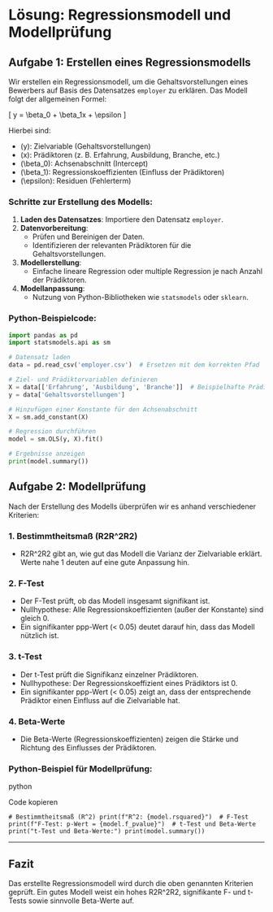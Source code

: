 # Lösung: Regressionsmodell und Modellprüfung

## Aufgabe 1: Erstellen eines Regressionsmodells
Wir erstellen ein Regressionsmodell, um die Gehaltsvorstellungen eines Bewerbers auf Basis des Datensatzes `employer` zu erklären. Das Modell folgt der allgemeinen Formel:

\[
y = \beta_0 + \beta_1x + \epsilon
\]

Hierbei sind:
- \(y\): Zielvariable (Gehaltsvorstellungen)
- \(x\): Prädiktoren (z. B. Erfahrung, Ausbildung, Branche, etc.)
- \(\beta_0\): Achsenabschnitt (Intercept)
- \(\beta_1\): Regressionskoeffizienten (Einfluss der Prädiktoren)
- \(\epsilon\): Residuen (Fehlerterm)

### Schritte zur Erstellung des Modells:
1. **Laden des Datensatzes**: Importiere den Datensatz `employer`.
2. **Datenvorbereitung**:
   - Prüfen und Bereinigen der Daten.
   - Identifizieren der relevanten Prädiktoren für die Gehaltsvorstellungen.
3. **Modellerstellung**:
   - Einfache lineare Regression oder multiple Regression je nach Anzahl der Prädiktoren.
4. **Modellanpassung**:
   - Nutzung von Python-Bibliotheken wie `statsmodels` oder `sklearn`.

### Python-Beispielcode:
```python
import pandas as pd
import statsmodels.api as sm

# Datensatz laden
data = pd.read_csv('employer.csv')  # Ersetzen mit dem korrekten Pfad

# Ziel- und Prädiktorvariablen definieren
X = data[['Erfahrung', 'Ausbildung', 'Branche']]  # Beispielhafte Prädiktoren
y = data['Gehaltsvorstellungen']

# Hinzufügen einer Konstante für den Achsenabschnitt
X = sm.add_constant(X)

# Regression durchführen
model = sm.OLS(y, X).fit()

# Ergebnisse anzeigen
print(model.summary())
```
## Aufgabe 2: Modellprüfung

Nach der Erstellung des Modells überprüfen wir es anhand verschiedener Kriterien:

### 1. **Bestimmtheitsmaß (R2R^2R2)**

- R2R^2R2 gibt an, wie gut das Modell die Varianz der Zielvariable erklärt. Werte nahe 1 deuten auf eine gute Anpassung hin.

### 2. **F-Test**

- Der F-Test prüft, ob das Modell insgesamt signifikant ist.
- Nullhypothese: Alle Regressionskoeffizienten (außer der Konstante) sind gleich 0.
- Ein signifikanter ppp-Wert (< 0.05) deutet darauf hin, dass das Modell nützlich ist.

### 3. **t-Test**

- Der t-Test prüft die Signifikanz einzelner Prädiktoren.
- Nullhypothese: Der Regressionskoeffizient eines Prädiktors ist 0.
- Ein signifikanter ppp-Wert (< 0.05) zeigt an, dass der entsprechende Prädiktor einen Einfluss auf die Zielvariable hat.

### 4. **Beta-Werte**

- Die Beta-Werte (Regressionskoeffizienten) zeigen die Stärke und Richtung des Einflusses der Prädiktoren.

### Python-Beispiel für Modellprüfung:

python

Code kopieren

`# Bestimmtheitsmaß (R^2) print(f"R^2: {model.rsquared}")  # F-Test print(f"F-Test: p-Wert = {model.f_pvalue}")  # t-Test und Beta-Werte print("t-Test und Beta-Werte:") print(model.summary())`

---

## Fazit

Das erstellte Regressionsmodell wird durch die oben genannten Kriterien geprüft. Ein gutes Modell weist ein hohes R2R^2R2, signifikante F- und t-Tests sowie sinnvolle Beta-Werte auf.
